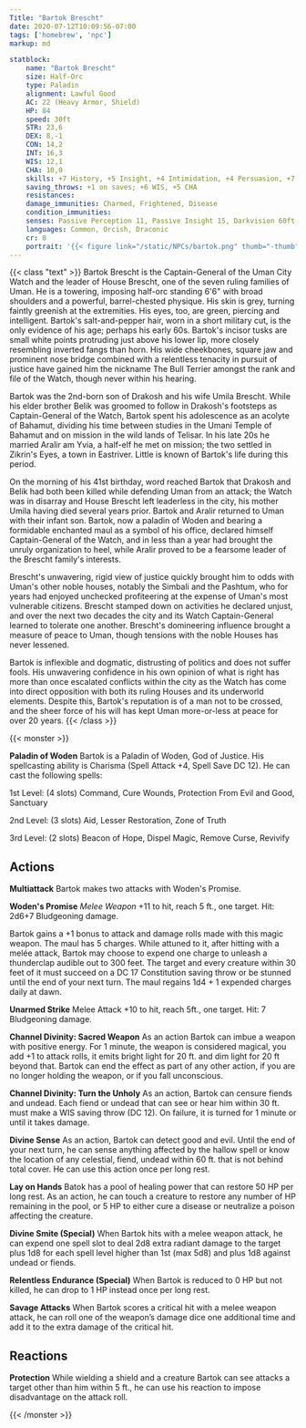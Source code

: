 ```yaml
---
Title: "Bartok Brescht"
date: 2020-07-12T10:09:56-07:00
tags: ['homebrew', 'npc']
markup: md

statblock:
    name: "Bartok Brescht"
    size: Half-Orc
    type: Paladin
    alignment: Lawful Good
    AC: 22 (Heavy Armor, Shield)
    HP: 84
    speed: 30ft
    STR: 23,6
    DEX: 8,-1
    CON: 14,2
    INT: 16,3
    WIS: 12,1
    CHA: 10,0
    skills: +7 History, +5 Insight, +4 Intimidation, +4 Persuasion, +7 Religion
    saving_throws: +1 on saves; +6 WIS, +5 CHA
    resistances:
    damage_immunities: Charmed, Frightened, Disease
    condition_immunities: 
    senses: Passive Perception 11, Passive Insight 15, Darkvision 60ft.
    languages: Common, Orcish, Draconic
    cr: 0
    portrait: '{{< figure link="/static/NPCs/bartok.png" thumb="-thumb" class="portrait float-right" >}}'
---
```


{{< class "text" >}}
Bartok Brescht is the Captain-General of the Uman City Watch and the leader of House Brescht, one
of the seven ruling families of Uman. He is a towering, imposing half-orc standing 6'6" with broad
shoulders and a powerful, barrel-chested physique. His skin is grey, turning faintly greenish at the
extremities. His eyes, too, are green, piercing and intelligent. Bartok's salt-and-pepper hair, worn
in a short military cut, is the only evidence of his age; perhaps his early 60s. Bartok's incisor
tusks are small white points protruding just above his lower lip, more closely resembling inverted
fangs than horn. His wide cheekbones, square jaw and prominent nose bridge combined with a
relentless tenacity in pursuit of justice have gained him the nickname The Bull Terrier amongst the
rank and file of the Watch, though never within his hearing.

Bartok was the 2nd-born son of Drakosh and his wife Umila Brescht. While his elder brother Belik was
groomed to follow in Drakosh's footsteps as Captain-General of the Watch, Bartok spent his
adolescence as an acolyte of Bahamut, dividing his time between studies in the Umani Temple of
Bahamut and on mission in the wild lands of Telisar. In his late 20s he married Aralir am Yvia, a
half-elf he met on mission; the two settled in Zikrin's Eyes, a town in Eastriver.
Little is known of Bartok's life during this period.

On the morning of his 41st birthday, word reached Bartok that Drakosh and Belik had both been killed
while defending Uman from an attack; the Watch was in disarray and House Brescht left leaderless in
the city, his mother Umila having died several years prior. Bartok and Aralir returned to Uman with
their infant son. Bartok, now a paladin of Woden and bearing a formidable enchanted maul as
a symbol of his office, declared himself Captain-General of the Watch, and in less than a year had
brought the unruly organization to heel, while Aralir proved to be a fearsome leader of the Brescht
family's interests.

Brescht's unwavering, rigid view of justice quickly brought him to odds with Uman's other noble
houses, notably the Simbali and the Pashtum, who for years had enjoyed unchecked profiteering at the
expense of Uman's most vulnerable citizens. Brescht stamped down on activities he declared unjust,
and over the next two decades the city and its Watch Captain-General learned to tolerate one
another. Brescht's domineering influence brought a measure of peace to Uman, though tensions with
the noble Houses has never lessened.

Bartok is inflexible and dogmatic, distrusting of politics and does not suffer fools. His unwavering
confidence in his own opinion of what is right has more than once escalated conflicts within the
city as the Watch has come into direct opposition with both its ruling Houses and its underworld
elements. Despite this, Bartok's reputation is of a man not to be crossed, and the sheer force of
his will has kept Uman more-or-less at peace for over 20 years.
{{< /class >}}

{{< monster >}}

**Paladin of Woden** Bartok is a Paladin of Woden, God of Justice. His spellcasting ability is
Charisma (Spell Attack +4, Spell Save DC 12). He can cast the following spells:

1st Level: (4 slots) Command, Cure Wounds, Protection From Evil and Good, Sanctuary

2nd Level: (3 slots) Aid, Lesser Restoration, Zone of Truth

3rd Level: (2 slots) Beacon of Hope, Dispel Magic, Remove Curse, Revivify


## Actions

**Multiattack** Bartok makes two attacks with Woden's Promise.

**Woden's Promise** *Melee Weapon* +11 to hit, reach 5 ft., one target. Hit: 2d6+7 Bludgeoning damage.

Bartok gains a +1 bonus to attack and damage rolls made with this magic weapon. The maul has 5
charges. While attuned to it, after hitting with a melée attack, Bartok may choose to expend one
charge to unleash a thunderclap audible out to 300 feet. The target and every creature within 30
feet of it must succeed on a DC 17 Constitution saving throw or be stunned until the end of your
next turn. The maul regains 1d4 + 1 expended charges daily at dawn.

**Unarmed Strike** Melee Attack +10 to hit, reach 5ft., one target. Hit: 7 Bludgeoning damage.

**Channel Divinity: Sacred Weapon** As an action Bartok can imbue a weapon with positive energy. For
1 minute, the weapon is considered magical, you add +1 to attack rolls, it emits bright light for 20
ft. and dim light for 20 ft beyond that. Bartok can end the effect as part of any other action, if
you are no longer holding the weapon, or if you fall unconscious.

**Channel Divinity: Turn the Unholy** As an action, Bartok can censure fiends and undead. Each fiend or
undead that can see or hear him within 30 ft. must make a WIS saving throw (DC 12). On failure, it
is turned for 1 minute or until it takes damage.

**Divine Sense** As an action, Bartok can detect good and evil. Until the end of your next turn, he 
can sense anything affected by the hallow spell or know the location of any celestial, fiend, undead
within 60 ft. that is not behind total cover. He can use this action once per long rest.

**Lay on Hands** Batok has a pool of healing power that can restore 50 HP per long rest. As an
action, he can touch a creature to restore any number of HP remaining in the pool, or 5 HP to
either cure a disease or neutralize a poison affecting the creature.

**Divine Smite (Special)** When Bartok hits with a melee weapon attack, he can expend one spell slot to
deal 2d8 extra radiant damage to the target plus 1d8 for each spell level higher than 1st (max 5d8)
and plus 1d8 against undead or fiends.

**Relentless Endurance (Special)**
When Bartok is reduced to 0 HP but not killed, he can drop to 1 HP instead once per long rest.

**Savage Attacks** When Bartok scores a critical hit with a melee weapon attack, he can roll one of
the weapon’s damage dice one additional time and add it to the extra damage of the critical hit.

## Reactions

**Protection** While wielding a shield and a creature Bartok can see attacks a target other than him 
within 5 ft., he can use his reaction to impose disadvantage on the attack roll.

{{< /monster >}}

